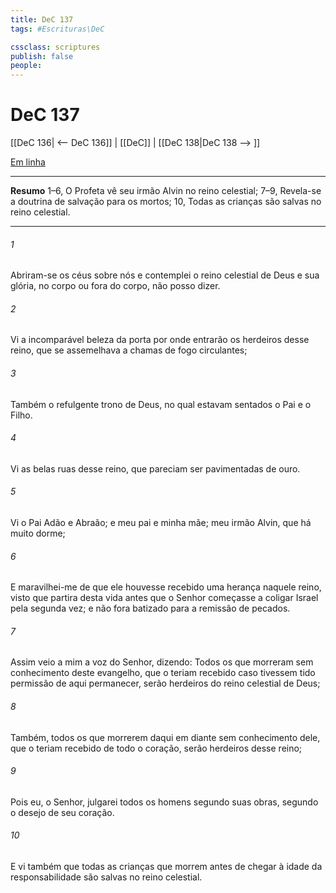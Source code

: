 ```yaml
---
title: DeC 137
tags: #Escrituras\DeC

cssclass: scriptures
publish: false
people:
---
```


# DeC 137
[[DeC 136| <-- DeC 136]] | [[DeC]] | [[DeC 138|DeC 138 --> ]]

[Em linha](https://churchofjesuschrist.org/study/scriptures/dc-testament/dc/137?lang=por)

---
__Resumo__
1–6, O Profeta vê seu irmão Alvin no reino celestial; 7–9, Revela-se a doutrina de salvação para os mortos; 10, Todas as crianças são salvas no reino celestial.

---
###### 1 
Abriram-se os céus sobre nós e contemplei o reino celestial de Deus e sua glória, no corpo ou fora do corpo, não posso dizer.

###### 2 
Vi a incomparável beleza da porta por onde entrarão os herdeiros desse reino, que se assemelhava a chamas de fogo circulantes;

###### 3 
Também o refulgente trono de Deus, no qual estavam sentados o Pai e o Filho.

###### 4 
Vi as belas ruas desse reino, que pareciam ser pavimentadas de ouro.

###### 5 
Vi o Pai Adão e Abraão; e meu pai e minha mãe; meu irmão Alvin, que há muito dorme;

###### 6 
E maravilhei-me de que ele houvesse recebido uma herança naquele reino, visto que partira desta vida antes que o Senhor começasse a coligar Israel pela segunda vez; e não fora batizado para a remissão de pecados.

###### 7 
Assim veio a mim a voz do Senhor, dizendo: Todos os que morreram sem conhecimento deste evangelho, que o teriam recebido caso tivessem tido permissão de aqui permanecer, serão herdeiros do reino celestial de Deus;

###### 8 
Também, todos os que morrerem daqui em diante sem conhecimento dele, que o teriam recebido de todo o coração, serão herdeiros desse reino;

###### 9 
Pois eu, o Senhor, julgarei todos os homens segundo suas obras, segundo o desejo de seu coração.

###### 10 
E vi também que todas as crianças que morrem antes de chegar à idade da responsabilidade são salvas no reino celestial.

